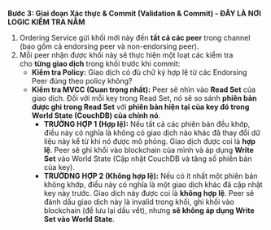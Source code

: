 **Bước 3: Giai đoạn Xác thực & Commit (Validation & Commit) - ĐÂY LÀ NƠI LOGIC KIỂM TRA NẰM**

1. Ordering Service gửi khối mới này đến **tất cả các peer** trong channel (bao gồm cả endorsing peer và non-endorsing peer).
2. Mỗi peer nhận được khối này sẽ thực hiện một loạt các kiểm tra cho **từng giao dịch** trong khối trước khi commit:
    - **Kiểm tra Policy:** Giao dịch có đủ chữ ký hợp lệ từ các Endorsing Peer đúng theo policy không?
    - **Kiểm tra MVCC (Quan trọng nhất):** Peer sẽ nhìn vào **Read Set** của giao dịch. Đối với mỗi key trong Read Set, nó sẽ so sánh **phiên bản được ghi trong Read Set** với **phiên bản hiện tại của key đó trong World State (CouchDB) của chính nó**.
        - **TRƯỜNG HỢP 1 (Hợp lệ):** Nếu tất cả các phiên bản đều khớp, điều này có nghĩa là không có giao dịch nào khác đã thay đổi dữ liệu này kể từ khi nó được mô phỏng. Giao dịch được coi là **hợp lệ**. Peer sẽ ghi khối vào blockchain của mình và áp dụng **Write Set** vào World State (Cập nhật CouchDB và tăng số phiên bản của key).
        - **TRƯỜDNG HỢP 2 (Không hợp lệ):** Nếu có ít nhất một phiên bản không khớp, điều này có nghĩa là một giao dịch khác đã cập nhật key này trước. Giao dịch này được coi là **không hợp lệ**. Peer sẽ đánh dấu giao dịch này là invalid trong khối, ghi khối vào blockchain (để lưu lại dấu vết), nhưng **sẽ không áp dụng Write Set vào World State**.

